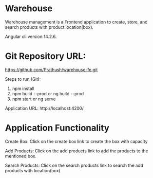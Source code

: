 # Warehouse

Warehouse management is a Frontend application to create, store, and search products with product location(box).

Angular cli version 14.2.6.

# Git Repository URL:
https://github.com/Prathush/warehouse-fe.git

Steps to run (Git):
1. npm install
2. npm build --prod or ng build --prod
3. npm start or ng serve

Application URL:
http://localhost:4200/


# Application Functionality 

Create Box:
    Click on the create box link to create the box with capacity

Add Products:
    Click on the add products link to add the products to the mentioned box.

Search Products:
    Click on the search products link to search the add products with location(box)




